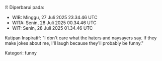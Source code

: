 ⏰ Diperbarui pada:
- WIB: Minggu, 27 Juli 2025 23.34.46 UTC
- WITA: Senin, 28 Juli 2025 00.34.46 UTC
- WIT: Senin, 28 Juli 2025 01.34.46 UTC

Kutipan Inspiratif:
"I don't care what the haters and naysayers say. If they make jokes about me, I'll laugh because they'll probably be funny."


Kategori: funny

